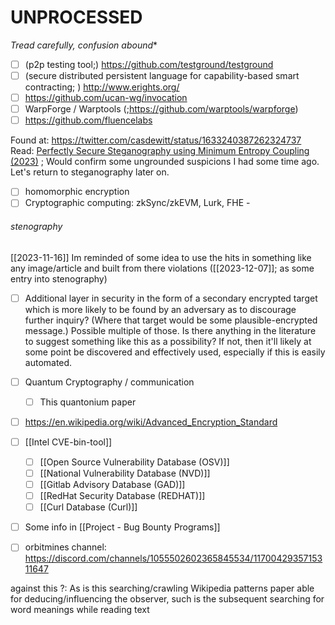 

# UNPROCESSED
*Tread carefully, confusion abound**

- [ ] (p2p testing tool;) https://github.com/testground/testground  
- [ ] (secure distributed persistent language for capability-based smart contracting; ) http://www.erights.org/  
- [ ] https://github.com/ucan-wg/invocation  
- [ ] WarpForge / Warptools (;https://github.com/warptools/warpforge)  
- [ ] https://github.com/fluencelabs  

Found at: https://twitter.com/casdewitt/status/1633240387262324737
Read: [Perfectly Secure Steganography using Minimum Entropy Coupling (2023)](../read/2210.14889.pdf) ; Would confirm some ungrounded suspicions I had some time ago. Let's return to steganography later on.


- [ ] homomorphic encryption  
- [ ] Cryptographic computing: zkSync/zkEVM, Lurk, FHE  - 
###### stenography
[[2023-11-16]]
Im reminded of some idea to use the hits in something like any image/article and built from there violations ([[2023-12-07]]; as some entry into stenography)

- [ ] Additional layer in security in the form of a secondary encrypted target which is more likely to be found by an adversary as to discourage further inquiry? (Where that target would be some plausible-encrypted message.) Possible multiple of those. Is there anything in the literature to suggest something like this as a possibility? If not, then it'll likely at some point be discovered and effectively used, especially if this is easily automated.
- [ ] Quantum Cryptography / communication  
	- [ ] This quantonium paper
- [ ] https://en.wikipedia.org/wiki/Advanced_Encryption_Standard
- [ ] [[Intel CVE-bin-tool]]
	- [ ] [[Open Source Vulnerability Database (OSV)]]
	- [ ] [[National Vulnerability Database (NVD)]]
	- [ ] [[Gitlab Advisory Database (GAD)]]
	- [ ] [[RedHat Security Database (REDHAT)]]
	- [ ] [[Curl Database (Curl)]]
- [ ] Some info in [[Project - Bug Bounty Programs]]

- [ ] orbitmines channel:  https://discord.com/channels/1055502602365845534/1170042935715311647

against this ?:
As is this searching/crawling Wikipedia patterns paper able for deducing/influencing the observer, such is the subsequent searching for word meanings while reading text
